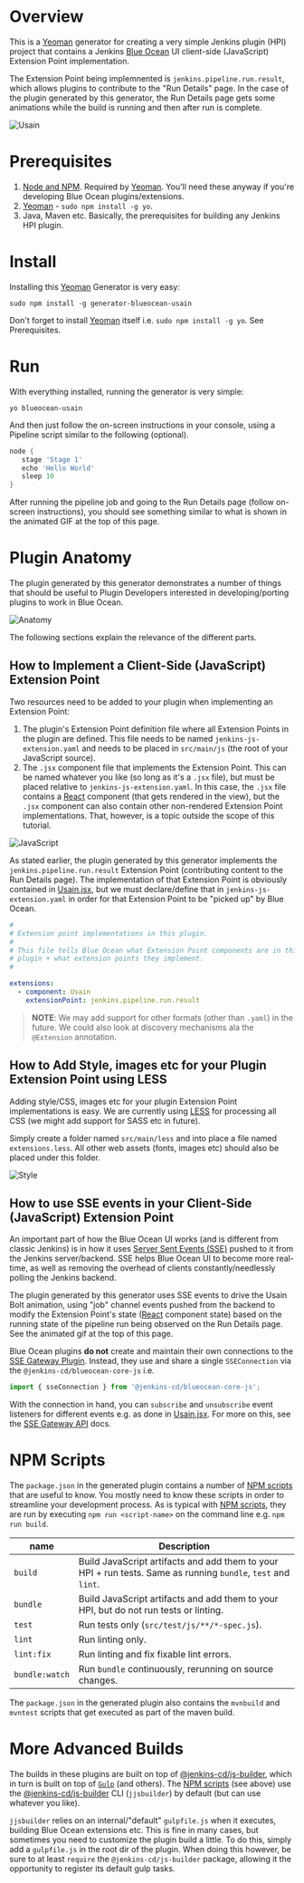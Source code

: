 # Overview

This is a [Yeoman] generator for creating a very simple Jenkins plugin (HPI) project that contains a Jenkins [Blue Ocean] UI client-side (JavaScript) Extension Point implementation.

The Extension Point being implemnented is `jenkins.pipeline.run.result`, which allows plugins to contribute to the "Run Details" page.
In the case of the plugin generated by this generator, the Run Details page gets some animations while the build is running and then after run is complete.

![Usain](https://raw.githubusercontent.com/tfennelly/generator-blueocean-usain/master/images/running.gif)

# Prerequisites

1. [Node and NPM](https://nodejs.org/). Required by [Yeoman]. You'll need these anyway if you're developing Blue Ocean plugins/extensions. 
1. [Yeoman] - `sudo npm install -g yo`.
1. Java, Maven etc. Basically, the prerequisites for building any Jenkins HPI plugin.

# Install

Installing this [Yeoman] Generator is very easy:

```
sudo npm install -g generator-blueocean-usain
```

Don't forget to install [Yeoman] itself i.e. `sudo npm install -g yo`. See Prerequisites.

# Run

With everything installed, running the generator is very simple:

```
yo blueocean-usain
```

And then just follow the on-screen instructions in your console, using a Pipeline script similar to the
following (optional).

```groovy
node {
   stage 'Stage 1'
   echo 'Hello World'
   sleep 10
}
```

After running the pipeline job and going to the Run Details page (follow on-screen instructions),
you should see something similar to what is shown in the animated GIF at the top of this page.

# Plugin Anatomy
 
The plugin generated by this generator demonstrates a number of things that should be useful to Plugin Developers interested in developing/porting plugins to work in Blue Ocean.

![Anatomy](https://raw.githubusercontent.com/tfennelly/generator-blueocean-usain/master/images/anatomy.png)

The following sections explain the relevance of the different parts.

## How to Implement a Client-Side (JavaScript) Extension Point

Two resources need to be added to your plugin when implementing an Extension Point:
 
1. The plugin's Extension Point definition file where all Extension Points in the plugin are defined. This file needs to be named `jenkins-js-extension.yaml` and needs to be placed in `src/main/js` (the root of your JavaScript source).   
1. The `.jsx` component file that implements the Extension Point. This can be named whatever you like (so long as it's a `.jsx` file), but must be placed relative to `jenkins-js-extension.yaml`. In this case, the `.jsx` file contains a [React] component (that gets rendered in the view), but the `.jsx` component can also contain other non-rendered Extension Point implementations. That, however, is a topic outside the scope of this tutorial. 

![JavaScript](https://raw.githubusercontent.com/tfennelly/generator-blueocean-usain/master/images/js-components.png)

As stated earlier, the plugin generated by this generator implements the `jenkins.pipeline.run.result` Extension Point (contributing content to the Run Details page).
The implementation of that Extension Point is obviously contained in [Usain.jsx], but we must declare/define that in `jenkins-js-extension.yaml` in order for that
Extension Point to be "picked up" by Blue Ocean. 

```yaml
#
# Extension point implementations in this plugin.
#
# This file tells Blue Ocean what Extension Point components are in this
# plugin + what extension points they implement.
#

extensions:
  - component: Usain
    extensionPoint: jenkins.pipeline.run.result
```

> __NOTE__: We may add support for other formats (other than `.yaml`) in the future. We could also look at discovery mechanisms ala the `@Extension` annotation.

## How to Add Style, images etc for your Plugin Extension Point using LESS

Adding style/CSS, images etc for your plugin Extension Point implementations is easy. We are currently using [LESS] for processing all CSS (we might add support for SASS etc in future).

Simply create a folder named `src/main/less` and into place a file named `extensions.less`. All other web assets (fonts, images etc) should also be placed under this folder.

![Style](https://raw.githubusercontent.com/tfennelly/generator-blueocean-usain/master/images/style-components.png)

## How to use SSE events in your Client-Side (JavaScript) Extension Point

An important part of how the Blue Ocean UI works (and is different from classic Jenkins) is in how it uses [Server Sent Events (SSE)](https://github.com/jenkinsci/sse-gateway-plugin) pushed to it from the Jenkins server/backend. SSE helps Blue Ocean UI to become more real-time, as well as removing the overhead of clients constantly/needlessly polling the Jenkins backend.

The plugin generated by this generator uses SSE events to drive the Usain Bolt animation, using "job" channel events pushed from the backend to modify the Extension Point's state ([React] component state)
based on the running state of the pipeline run being observed on the Run Details page. See the animated gif at the top of this page.

Blue Ocean plugins __do not__ create and maintain their own connections to the [SSE Gateway Plugin](https://github.com/jenkinsci/sse-gateway-plugin). Instead, they use
and share a single `SSEConnection` via the `@jenkins-cd/blueocean-core-js` i.e.
 
```javascript
import { sseConnection } from '@jenkins-cd/blueocean-core-js';
```

With the connection in hand, you can `subscribe` and `unsubscribe` event listeners for different events e.g. as done in [Usain.jsx]. For more on this, see the [SSE Gateway API](https://github.com/jenkinsci/sse-gateway-plugin) docs.

# NPM Scripts

The `package.json` in the generated plugin contains a number of [NPM scripts] that are useful to know. You mostly need to know these scripts in order to streamline your development process.
As is typical with [NPM scripts], they are run by executing `npm run <script-name>` on the command line e.g. `npm run build`.

| name  | Description |
|-------|-------------|
| `build` | Build JavaScript artifacts and add them to your HPI + run tests. Same as running `bundle`, `test` and `lint`. |
| `bundle` | Build JavaScript artifacts and add them to your HPI, but do not run tests or linting. |
| `test` | Run tests only (`src/test/js/**/*-spec.js`). |
| `lint` | Run linting only. |
| `lint:fix` | Run linting and fix fixable lint errors. |
| `bundle:watch` | Run `bundle` continuously, rerunning on source changes. |

The `package.json` in the generated plugin also contains the `mvnbuild` and `mvntest` scripts that get executed as part of the maven build.

# More Advanced Builds

The builds in these plugins are built on top of [@jenkins-cd/js-builder], which in turn is built on top of
[`Gulp`](http://gulpjs.com/) (and others). The [NPM scripts] (see above) use the [@jenkins-cd/js-builder] CLI (`jjsbuilder`) by default (but can use whatever you like).

`jjsbuilder` relies on an internal/"default" `gulpfile.js` when it executes, building Blue Ocean extensions etc. This is fine in many cases, but sometimes you need to
customize the plugin build a little. To do this, simply add a `gulpfile.js` in the root dir of the plugin. When doing this however, be sure to at least `require` the
`@jenkins-cd/js-builder` package, allowing it the opportunity to register its default gulp tasks. 


[Blue Ocean]: https://jenkins.io/projects/blueocean/
[Yeoman]: http://yeoman.io/
[React]: https://facebook.github.io/react/
[LESS]: http://lesscss.org/
[SASS]: http://sass-lang.com/
[NPM scripts]: https://docs.npmjs.com/misc/scripts
[@jenkins-cd/js-builder]: https://www.npmjs.com/package/@jenkins-cd/js-builder
[Usain.jsx]: https://github.com/tfennelly/generator-blueocean-usain/blob/master/app/templates/src/main/js/Usain.jsx
